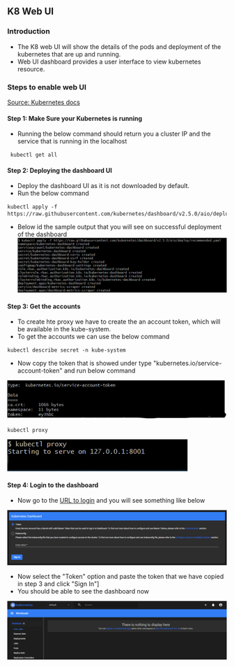 ## K8 Web UI

### Introduction
- The K8 web UI will show the details of the pods and deployment of the kubernetes that are up and running.
- Web UI dashboard provides a user interface to view kubernetes resource.

### Steps to enable web UI
[Source: Kubernetes docs](https://kubernetes.io/docs/tasks/access-application-cluster/web-ui-dashboard/)

#### Step 1: Make Sure your Kubernetes is running
- Running the below command should return you a cluster IP and the service that is running in the localhost
```
 kubectl get all
```
#### Step 2: Deploying the dashboard UI

- Deploy the dashboard UI as it is not downloaded by default.
- Run the below command

```
kubectl apply -f https://raw.githubusercontent.com/kubernetes/dashboard/v2.5.0/aio/deploy/recommended.yaml
```

- Below id the sample output that you will see on successful deployment of the dashboard
![Deploying the dashboard](../image/Deploying%20the%20dashboard.png)

#### Step 3: Get the accounts
- To create hte proxy we have to create the an account token, which will be available in the kube-system.
- To get the accounts we can use the below command
```
kubectl describe secret -n kube-system
```
- Now copy the token that is showed under type "kubernetes.io/service-account-token" and run below command

![Token](../image/Token.png)
```
kubectl proxy 
```
![Enabling proxy](../image/Kube-Proxy.png)

#### Step 4: Login to the dashboard
- Now go to the [URL to login](http://localhost:8001/api/v1/namespaces/kubernetes-dashboard/services/https:kubernetes-dashboard:/proxy/) and you will see something like below

![Login portal](../image/K8-Login-Portal.png)

- Now select the "Token" option and paste the token that we have copied in step 3 and click "Sign In"]
- You should be able to see the dashboard now

![K8 Dashboard](../image/K8-dashboard.png)